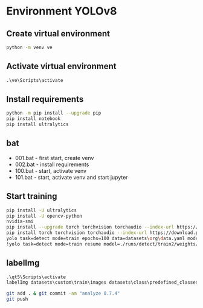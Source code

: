 # Environment YOLOv8

## Create virtual environment

```cmd
python -m venv ve
```

## Activate virtual environment

```cmd
.\ve\Scripts\activate
```

## Install requirements

```bash
python -m pip install --upgrade pip
pip install notebook
pip install ultralytics
```

## bat

- 001.bat - first start, create venv
- 002.bat - install requirements
- 100.bat - start, activate venv
- 101.bat - start, activate venv and start jupyter

## Start training

```bash
pip install -U ultralytics
pip install -U opencv-python
nvidia-smi
pip install --upgrade torch torchvision torchaudio --index-url https://download.pytorch.org/whl/cu118
pip install torch torchvision torchaudio --index-url https://download.pytorch.org/whl/cu118
yolo task=detect mode=train epochs=100 data=datasets\org\data.yaml model=yolov8n.pt imgsz=640 project=training_results name=traffic_signs
!yolo task=detect mode=train resume model=./runs/detect/train2/weights/last.pt data=dataset.yaml epochs=10 imgsz=640 batch=8 project=training_results name=traffic_signs
```

## labelImg

```cmd
.\qt5\Scripts\activate
labelImg datasets\custom\train\images datasets\class\predefined_classes.txt datasets\custom\train\labels
```

```bash
git add . & git commit -am "analyze 0.7.4"
git push
```
